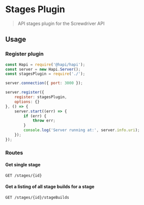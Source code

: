# Stages Plugin
> API stages plugin for the Screwdriver API

## Usage

### Register plugin

```javascript
const Hapi = require('@hapi/hapi');
const server = new Hapi.Server();
const stagesPlugin = require('./');

server.connection({ port: 3000 });

server.register({
    register: stagesPlugin,
    options: {}
}, () => {
    server.start((err) => {
        if (err) {
            throw err;
        }
        console.log('Server running at:', server.info.uri);
    });
});
```

### Routes

#### Get single stage

`GET /stages/{id}`

#### Get a listing of all stage builds for a stage

`GET /stages/{id}/stageBuilds`
